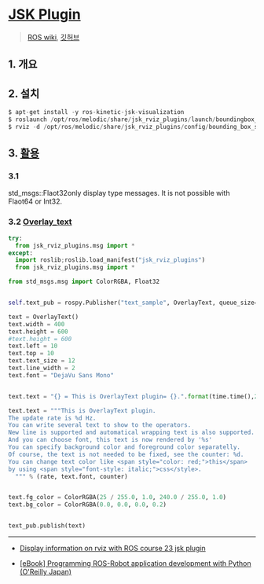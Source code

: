# [JSK Plugin](https://jsk-visualization.readthedocs.io/en/latest/jsk_rviz_plugins/index.html)

> [ROS wiki](http://wiki.ros.org/jsk_rviz_plugins), [깃허브](https://github.com/jsk-ros-pkg/jsk_visualization)



## 1. 개요 


## 2. 설치 

```python 
$ apt-get install -y ros-kinetic-jsk-visualization
$ roslaunch /opt/ros/melodic/share/jsk_rviz_plugins/launch/boundingbox_sample.launch
$ rviz -d /opt/ros/melodic/share/jsk_rviz_plugins/config/bounding_box_sample.rviz #Click "PieChart" or "Plotter2D" 

```

## 3. [활용](https://github.com/jsk-ros-pkg/jsk_visualization/tree/master/jsk_rviz_plugins/samples)

### 3.1 

std_msgs::Flaot32only display type messages. It is not possible with Flaot64 or Int32.

### 3.2 [Overlay_text ](https://github.com/jsk-ros-pkg/jsk_visualization/blob/master/jsk_rviz_plugins/samples/overlay_sample.py)


```python 
try:
  from jsk_rviz_plugins.msg import *
except:
  import roslib;roslib.load_manifest("jsk_rviz_plugins")
  from jsk_rviz_plugins.msg import *

from std_msgs.msg import ColorRGBA, Float32


self.text_pub = rospy.Publisher("text_sample", OverlayText, queue_size=1)

text = OverlayText()
text.width = 400
text.height = 600
#text.height = 600
text.left = 10
text.top = 10
text.text_size = 12
text.line_width = 2
text.font = "DejaVu Sans Mono"


text.text = "{} = This is OverlayText plugin= {}.".format(time.time(),2)

text.text = """This is OverlayText plugin.
The update rate is %d Hz.
You can write several text to show to the operators.
New line is supported and automatical wrapping text is also supported.
And you can choose font, this text is now rendered by '%s'
You can specify background color and foreground color separatelly.
Of course, the text is not needed to be fixed, see the counter: %d.
You can change text color like <span style="color: red;">this</span>
by using <span style="font-style: italic;">css</style>.
  """ % (rate, text.font, counter)


text.fg_color = ColorRGBA(25 / 255.0, 1.0, 240.0 / 255.0, 1.0)
text.bg_color = ColorRGBA(0.0, 0.0, 0.0, 0.2)


text_pub.publish(text)

```



---

- [Display information on rviz with ROS course 23 jsk plugin](https://qiita.com/srs/items/96d1facf8ddfb56d97a4)

- [[eBook] Programming ROS-Robot application development with Python (O'Reilly Japan)](https://myenigma.hatenablog.com/entry/2015/10/30/223023)